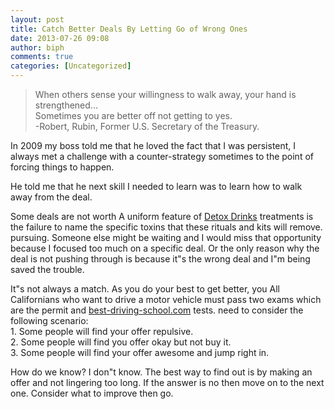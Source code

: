 ```yaml
---
layout: post
title: Catch Better Deals By Letting Go of Wrong Ones
date: 2013-07-26 09:08
author: biph
comments: true
categories: [Uncategorized]
---
```

<blockquote><p>When others sense your willingness to walk away, your hand is strengthened...<br />
Sometimes you are better off not getting to yes.<br />
-Robert, Rubin, Former U.S. Secretary of the Treasury.</p>
</blockquote>
<p>In 2009 my boss told me that he loved the fact that I was persistent, I always met a challenge with a counter-strategy sometimes to the point of forcing things to happen.</p>
<p>He told me that he next skill I needed to learn was to learn how to walk away from the deal.</p>
<p>Some deals are not worth A uniform feature of  <a href="http://buy-detox.com/shop/urine-drug-test-detox-drinks">Detox Drinks</a>  treatments is the failure to name the specific toxins that these rituals and kits will remove. pursuing. Someone else might be waiting and I would miss that opportunity because I focused too much on a specific deal. Or the only reason why the deal is not pushing through is because it"s the wrong deal and I"m being saved the trouble.</p>
<p>It"s not always a match. As you do your best to get better, you All Californians who want to drive a motor vehicle must pass two exams which are the permit and <a href="http://best-driving-school.com/">best-driving-school.com</a> tests. need to consider the following scenario:<br />
1. Some people will find your offer repulsive.<br />
2. Some people will find you offer okay but not buy it.<br />
3. Some people will find your offer awesome and jump right in.</p>
<p>How do we know? I don"t know. The best way to find out is by making an offer and not lingering too long. If the answer is no then move on to the next one. Consider what to improve then go.</p>

